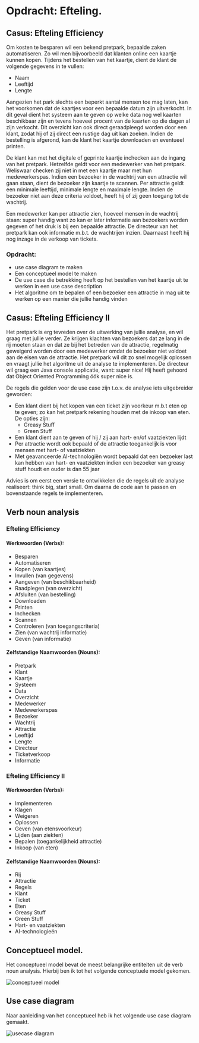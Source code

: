 # Opdracht: Efteling. 

## Casus: Efteling Efficiency
Om kosten te besparen wil een bekend pretpark, bepaalde zaken automatiseren. Zo wil men bijvoorbeeld dat klanten online een kaartje kunnen kopen. Tijdens het bestellen van het kaartje, dient de klant de volgende gegevens in te vullen:

- Naam
- Leeftijd
- Lengte

Aangezien het park slechts een beperkt aantal mensen toe mag laten, kan het voorkomen dat de kaartjes voor een bepaalde datum zijn uitverkocht. In dit geval dient het systeem aan te geven op welke data nog wel kaarten beschikbaar zijn en tevens hoeveel procent van de kaarten op die dagen al zijn verkocht. 
Dit overzicht kan ook direct geraadpleegd worden door een klant, zodat hij of zij direct een rustige dag uit kan zoeken. Indien de bestelling is afgerond, kan de klant het kaartje downloaden en eventueel printen.

De klant kan met het digitale of geprinte kaartje inchecken aan de ingang van het pretpark. Hetzelfde geldt voor een medewerker van het pretpark. Weliswaar checken zij niet in met een kaartje maar met hun medewerkerspas. Indien een bezoeker in de wachtrij van een attractie wil gaan staan, dient de bezoeker zijn kaartje te scannen. Per attractie geldt een minimale leeftijd, minimale lengte en maximale lengte. Indien de bezoeker niet aan deze criteria voldoet, heeft hij of zij geen toegang tot de wachtrij.

Een medewerker kan per attractie zien, hoeveel mensen in de wachtrij staan: super handig want zo kan er later informatie aan bezoekers worden gegeven of het druk is bij een bepaalde attractie. De directeur van het pretpark kan ook informatie m.b.t. de wachtrijen inzien. Daarnaast heeft hij nog inzage in de verkoop van tickets.

### Opdracht:
- use case diagram te maken
- Een conceptueel model te maken
- De use case die betrekking heeft op het bestellen van het kaartje uit te werken in een use case description
- Het algoritme om te bepalen of een bezoeker een attractie in mag uit te werken op een manier die jullie handig vinden

## Casus: Efteling Efficiency II
Het pretpark is erg tevreden over de uitwerking van jullie analyse, en wil graag met jullie verder. Ze krijgen klachten van bezoekers dat ze lang in de rij moeten staan en dat ze bij het betreden van de attractie, regelmatig geweigerd worden door een medewerker omdat de bezoeker niet voldoet aan de eisen van de attractie.
Het pretpark wil dit zo snel mogelijk oplossen en vraagt jullie het algoritme uit de analyse te implementeren. De directeur wil graag een Java console applicatie, want: super nice! Hij heeft gehoord dat Object Oriented Programming óók super nice is.

De regels die gelden voor de use case zijn t.o.v. de analyse iets uitgebreider geworden:

- Een klant dient bij het kopen van een ticket zijn voorkeur m.b.t eten op te geven; zo kan het pretpark rekening houden met de inkoop van eten. De opties zijn:
  - Greasy Stuff
  - Green Stuff
- Een klant dient aan te geven of hij / zij aan hart- en/of vaatziekten lijdt
- Per attractie wordt ook bepaald of de attractie toegankelijk is voor mensen met hart- of vaatziekten
- Met geavanceerde AI-technologiën wordt bepaald dat een bezoeker last kan hebben van hart- en vaatziekten indien een bezoeker van greasy stuff houdt en ouder is dan 55 jaar

Advies is om eerst een versie te ontwikkelen die de regels uit de analyse realiseert: think big, start small. Om daarna de code aan te passen en bovenstaande regels te implementeren.

## Verb noun analysis

### Efteling Efficiency
#### Werkwoorden (Verbs):
- Besparen
- Automatiseren
- Kopen (van kaartjes)
- Invullen (van gegevens)
- Aangeven (van beschikbaarheid)
- Raadplegen (van overzicht)
- Afsluiten (van bestelling)
- Downloaden
- Printen
- Inchecken
- Scannen
- Controleren (van toegangscriteria)
- Zien (van wachtrij informatie)
- Geven (van informatie)
#### Zelfstandige Naamwoorden (Nouns):
- Pretpark
- Klant
- Kaartje
- Systeem
- Data
- Overzicht
- Medewerker
- Medewerkerspas
- Bezoeker
- Wachtrij
- Attractie
- Leeftijd
- Lengte
- Directeur
- Ticketverkoop
- Informatie
### Efteling Efficiency II
#### Werkwoorden (Verbs):
- Implementeren
- Klagen
- Weigeren
- Oplossen
- Geven (van etensvoorkeur)
- Lijden (aan ziekten)
- Bepalen (toegankelijkheid attractie)
- Inkoop (van eten)
#### Zelfstandige Naamwoorden (Nouns):
- Rij
- Attractie
- Regels
- Klant
- Ticket
- Eten
- Greasy Stuff
- Green Stuff
- Hart- en vaatziekten
- AI-technologieën

## Conceptueel model. 
Het conceptueel model bevat de meest belangrijke entiteiten uit de verb noun analysis.
Hierbij ben ik tot het volgende conceptuele model gekomen. 

![conceptueel model](conceptueel_model.png)

## Use case diagram
Naar aanleiding van het conceptueel heb ik het volgende use case diagram gemaakt.

![usecase diagram](usecase_diagram.png)



